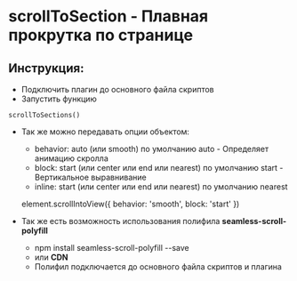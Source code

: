 # scrollToSection - Плавная прокрутка по странице
## Инструкция:
* Подключить плагин до основного файла скриптов
* Запустить функцию
```
scrollToSections()
```
* Так же можно передавать опции объектом:
  * behavior: auto (или smooth) по умолчанию auto - Определяет анимацию скролла
  * block: start (или center или end или nearest) по умолчанию start - Вертикальное выравнивание
  * inline: start (или center или end или nearest) по умолчанию nearest
  
  element.scrollIntoView({
      behavior: 'smooth',
      block: 'start'
  })
  
* Так же есть возможность использования полифила **seamless-scroll-polyfill**
  * npm install seamless-scroll-polyfill --save
  * или **CDN** <script src="https://cdn.jsdelivr.net/npm/seamless-scroll-polyfill@latest/lib/bundle.min.js" defer></script>
  * Полифил подключается до основного файла скриптов и плагина
